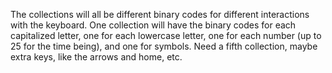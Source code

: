 The collections will all be different binary codes for different interactions with the keyboard.  One collection will have the binary codes for each capitalized letter, one for each lowercase letter, one for each number (up to 25 for the time being), and one for symbols.  Need a fifth collection, maybe extra keys, like the arrows and home, etc.